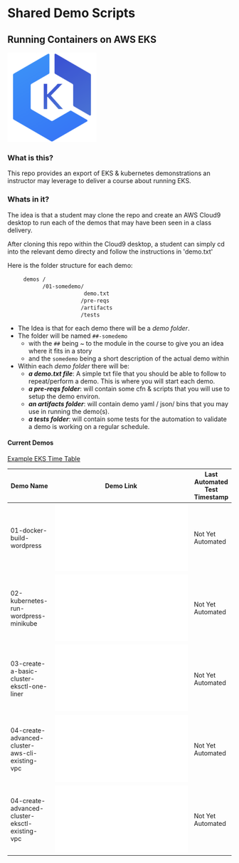 # Shared Demo Scripts
## Running Containers on AWS EKS

![EKS logo](doc/images/amazon-eks.png)

### What is this?

This repo provides an export of EKS & kubernetes demonstrations an instructor may leverage to deliver a course about running EKS.

### Whats in it?

The idea is that a student may clone the repo and create an AWS Cloud9 desktop to run each of the demos that may have been seen in a class delivery.

After cloning this repo within the Cloud9 desktop, a student can simply cd into the relevant demo directy and follow the instructions in 'demo.txt'

Here is the folder structure for each demo:

```
     demos /
           /01-somedemo/
                        demo.txt
                       /pre-reqs
                       /artifacts
                       /tests
```

- The Idea is that for each demo there will be a _demo folder_.
- The folder will be named `##-somedemo`
  - with the `##` being ~ to the module in the course to give you an idea where it fits in a story
  - and the `somedemo` being a short description of the actual demo within
- Within each _demo folder_ there will be:
  - _**a demo.txt file**_: A simple txt file that you should be able to follow to repeat/perform a demo.  This is where you will start each demo.
  - _**a pre-reqs folder**_:  will contain some cfn & scripts that you will use to setup the demo environ.
  - _**an artifacts folder**_: will contain demo yaml / json/ bins that you may use in running the demo(s).           
  - _**a tests folder**_: will contain some tests for the automation to validate a demo is working on a regular schedule.

#### Current Demos

[Example EKS Time Table](doc/images/timetable.png)

Demo Name     | Demo Link     | Last Automated Test Timestamp
--- | ---| ---
01-docker-build-wordpress     | ![link](demos/01-docker-build-wordpress/demo.txt)   | Not Yet Automated
02-kubernetes-run-wordpress-minikube     | ![link](demos/02-kubernetes-run-wordpress-minikube/demo.txt)   | Not Yet Automated
03-create-a-basic-cluster-eksctl-one-liner     | ![link](demos/03-create-a-basic-cluster-eksctl-one-liner/demo.txt)   | Not Yet Automated
04-create-advanced-cluster-aws-cli-existing-vpc     | ![link](demos/04-create-advanced-cluster-aws-cli-existing-vpc/demo.txt)   | Not Yet Automated
04-create-advanced-cluster-eksctl-existing-vpc     | ![link](demos/04-create-advanced-cluster-eksctl-existing-vpc/demo.txt)   | Not Yet Automated  
